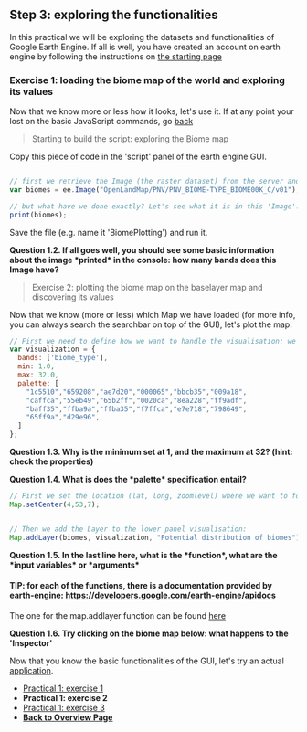 ## Step 3: exploring the functionalities
In this practical we will be exploring the datasets and functionalities of Google Earth Engine. If all is well, you have created an account on earth engine by following the instructions on [the starting page](https://liesjacobs.github.io/World_Food-and_Ecosystems/)


### Exercise 1: loading the biome map of the world and exploring its values

Now that we know more or less how it looks, let's use it. 
If at any point your lost on the basic JavaScript commands, go [back](https://liesjacobs.github.io/World-Food-and-Ecosystems/practical1/intro.md)

> Starting to build the script: exploring the Biome map 

Copy this piece of code in the 'script' panel of the earth engine GUI. 

```javascript

// first we retrieve the Image (the raster dataset) from the server and declare the variable
var biomes = ee.Image("OpenLandMap/PNV/PNV_BIOME-TYPE_BIOME00K_C/v01");

// but what have we done exactly? Let's see what it is in this 'Image'. 
print(biomes);

```

Save the file (e.g. name it 'BiomePlotting') and run it. 


<p style="color:blue;"><p style="font-weight:bolder;">Question 1.2. If all goes well, you should see some basic information about the image *printed* in the console: how many bands does this Image have? </p></p>




> Exercise 2: plotting the biome map on the baselayer map and discovering its values


Now that we know (more or less) which Map we have loaded (for more info, you can always search the searchbar on top of the GUI), let's plot the map: 


```javascript
// First we need to define how we want to handle the visualisation: we need to *declare a variable* that describes how/what we want to plot. 
var visualization = {
  bands: ['biome_type'],
  min: 1.0,
  max: 32.0,
  palette: [
    "1c5510","659208","ae7d20","000065","bbcb35","009a18",
    "caffca","55eb49","65b2ff","0020ca","8ea228","ff9adf",
    "baff35","ffba9a","ffba35","f7ffca","e7e718","798649",
    "65ff9a","d29e96",
  ]
};


```

<p style="color:blue;"><p style="font-weight:bolder;">Question 1.3. Why is the minimum set at 1, and the maximum at 32? (hint: check the properties) </p></p>

<p style="color:blue;"><p style="font-weight:bolder;">Question 1.4. What is does the *palette* specification entail?  </p></p>






```javascript
// First we set the location (lat, long, zoomlevel) where we want to focus the visualisation on: https://developers.google.com/earth-engine/apidocs/map-setcenter
Map.setCenter(4,53,7);


// Then we add the Layer to the lower panel visualisation: 
Map.addLayer(biomes, visualization, "Potential distribution of biomes");


```

<p style="color:blue;"><p style="font-weight:bolder;">Question 1.5. In the last line here, what is the *function*, what are the *input variables* or *arguments*  </p></p>

 

#### TIP: for each of the functions, there is a documentation provided by earth-engine: https://developers.google.com/earth-engine/apidocs

The one for the map.addlayer function can be found [here](https://developers.google.com/earth-engine/apidocs/map-addlayer)



<p style="color:blue;"><p style="font-weight:bolder;">Question 1.6. Try clicking on the biome map below: what happens to the 'Inspector'  </p></p>


Now that you know the basic functionalities of the GUI, let's try an actual [application](https://liesjacobs.github.io/World-Food-and-Ecosystems/practical1/understandinggradients.html). 
<nav>
  <ul>
    <li><a href="https://liesjacobs.github.io/World-Food-and-Ecosystems/practical1/intro.html">Practical 1: exercise 1</a></li>
    <li><strong>Practical 1: exercise 2</strong></li>
    <li><a href="https://liesjacobs.github.io/World-Food-and-Ecosystems/practical1/understandinggradients.html">Practical 1: exercise 3</a></li>
    <li><a href="https://liesjacobs.github.io/World-Food-and-Ecosystems/"><b>Back to Overview Page</b></a></li>
  </ul>
</nav>

